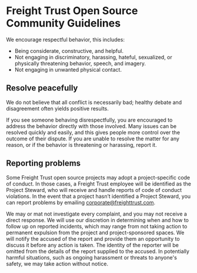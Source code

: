 # Freight Trust Open Source Community Guidelines

We encourage respectful behavior, this includes:

- Being considerate, constructive, and helpful.
- Not engaging in discriminatory, harassing, hateful, sexualized, or physically
  threatening behavior, speech, and imagery.
- Not engaging in unwanted physical contact.

## Resolve peacefully

We do not believe that all conflict is necessarily bad; healthy debate and
disagreement often yields positive results.

If you see someone behaving disrespectfully, you are encouraged to address the
behavior directly with those involved. Many issues can be resolved quickly and
easily, and this gives people more control over the outcome of their dispute. If
you are unable to resolve the matter for any reason, or if the behavior is
threatening or harassing, report it.

## Reporting problems

Some Freight Trust open source projects may adopt a project-specific code of
conduct. In those cases, a Freight Trust employee will be identified as the
Project Steward, who will receive and handle reports of code of conduct
violations. In the event that a project hasn’t identified a Project Steward, you
can report problems by emailing corporate@freighttrust.com.

We may or mat not investigate every complaint, and you may not receive a direct
response. We will use our discretion in determining when and how to follow up on
reported incidents, which may range from not taking action to permanent
expulsion from the project and project-sponsored spaces. We will notify the
accused of the report and provide them an opportunity to discuss it before any
action is taken. The identity of the reporter will be omitted from the details
of the report supplied to the accused. In potentially harmful situations, such
as ongoing harassment or threats to anyone's safety, we may take action without
notice.
